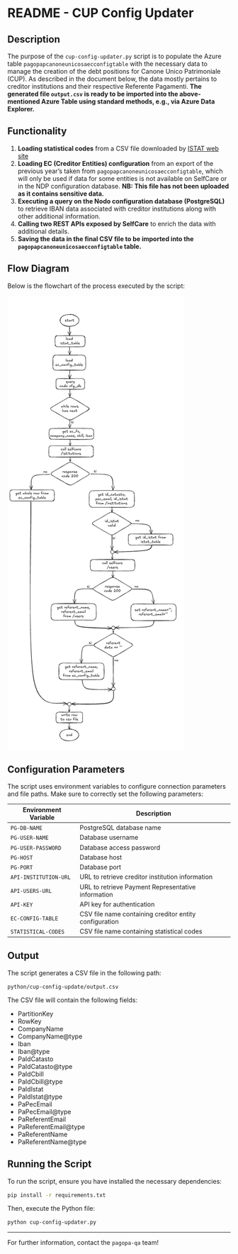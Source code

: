 # README - CUP Config Updater

## Description
The purpose of the `cup-config-updater.py` script is to populate the Azure table `pagopapcanoneunicosaecconfigtable` with the necessary data to manage the creation of the debt positions for Canone Unico Patrimoniale (CUP).
As described in the document below, the data mostly pertains to creditor institutions and their respective Referente Pagamenti.
**The generated file `output.csv` is ready to be imported into the above-mentioned Azure Table using standard methods, e.g., via Azure Data Explorer.**

## Functionality
1. **Loading statistical codes** from a CSV file downloaded by [ISTAT web site](https://www.istat.it/storage/codici-unita-amministrative/Elenco-codici-statistici-e-denominazioni-delle-unità-territoriali.zip)
2. **Loading EC (Creditor Entities) configuration** from an export of the previous year’s taken from `pagopapcanoneunicosaecconfigtable`, which will only be used if data for some entities is not available on SelfCare or in the NDP configuration database.
   **NB: This file has not been uploaded as it contains sensitive data.**
3. **Executing a query on the Nodo configuration database (PostgreSQL)** to retrieve IBAN data associated with creditor institutions along with other additional information.
4. **Calling two REST APIs exposed by SelfCare** to enrich the data with additional details.
5. **Saving the data in the final CSV file to be imported into the `pagopapcanoneunicosaecconfigtable` table.**

## Flow Diagram
Below is the flowchart of the process executed by the script:

![Flowchart](./flowchart.png)

## Configuration Parameters
The script uses environment variables to configure connection parameters and file paths. Make sure to correctly set the following parameters:

| Environment Variable      | Description |
|--------------------------|-------------|
| `PG-DB-NAME`            | PostgreSQL database name |
| `PG-USER-NAME`          | Database username |
| `PG-USER-PASSWORD`      | Database access password |
| `PG-HOST`               | Database host |
| `PG-PORT`               | Database port |
| `API-INSTITUTION-URL`   | URL to retrieve creditor institution information |
| `API-USERS-URL`         | URL to retrieve Payment Representative information |
| `API-KEY`               | API key for authentication |
| `EC-CONFIG-TABLE`       | CSV file name containing creditor entity configuration |
| `STATISTICAL-CODES`     | CSV file name containing statistical codes |

## Output
The script generates a CSV file in the following path:
```
python/cup-config-update/output.csv
```
The CSV file will contain the following fields:
- PartitionKey
- RowKey
- CompanyName
- CompanyName@type
- Iban
- Iban@type
- PaIdCatasto
- PaIdCatasto@type
- PaIdCbill
- PaIdCbill@type
- PaIdIstat
- PaIdIstat@type
- PaPecEmail
- PaPecEmail@type
- PaReferentEmail
- PaReferentEmail@type
- PaReferentName
- PaReferentName@type

## Running the Script
To run the script, ensure you have installed the necessary dependencies:

```bash
pip install -r requirements.txt
```

Then, execute the Python file:

```bash
python cup-config-updater.py
```
---

For further information, contact the `pagopa-qa` team!

